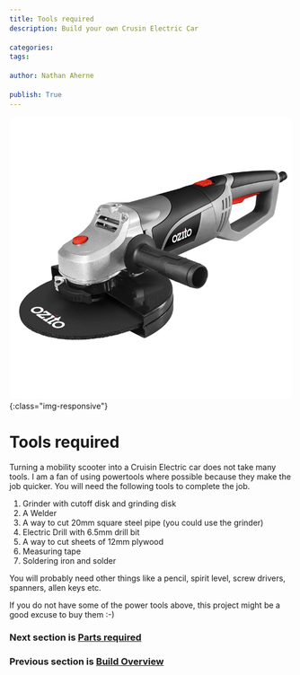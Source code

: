 ```yaml
---
title: Tools required
description: Build your own Crusin Electric Car

categories:
tags:

author: Nathan Aherne

publish: True
---
```

![Banner image](banner.jpg){:class="img-responsive"}

# Tools required

Turning a mobility scooter into a Cruisin Electric car does not take many tools. I am a fan of using powertools where possible because they make the job quicker. You will need the following tools to complete the job.

1. Grinder with cutoff disk and grinding disk
2. A Welder
3. A way to cut 20mm square steel pipe (you could use the grinder)
4. Electric Drill with 6.5mm drill bit
5. A way to cut sheets of 12mm plywood
6. Measuring tape
7. Soldering iron and solder

You will probably need other things like a pencil, spirit level, screw drivers, spanners, allen keys etc.

If you do not have some of the power tools above, this project might be a good excuse to buy them :-)

### Next section is [Parts required](/diy/parts-required/index.md)

### Previous section is [Build Overview](/diy/build-overview/index.md)